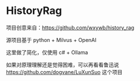 # HistoryRag

项目创意来自：https://github.com/wxywb/history_rag

源项目基于 python + Milvus + OpenAI

这里做了简化，仅使用 c# + Ollama

如果对原理理解还是觉得困难，可以再看看鲁迅说 https://github.com/dogvane/LuXunSuo 这个项目

